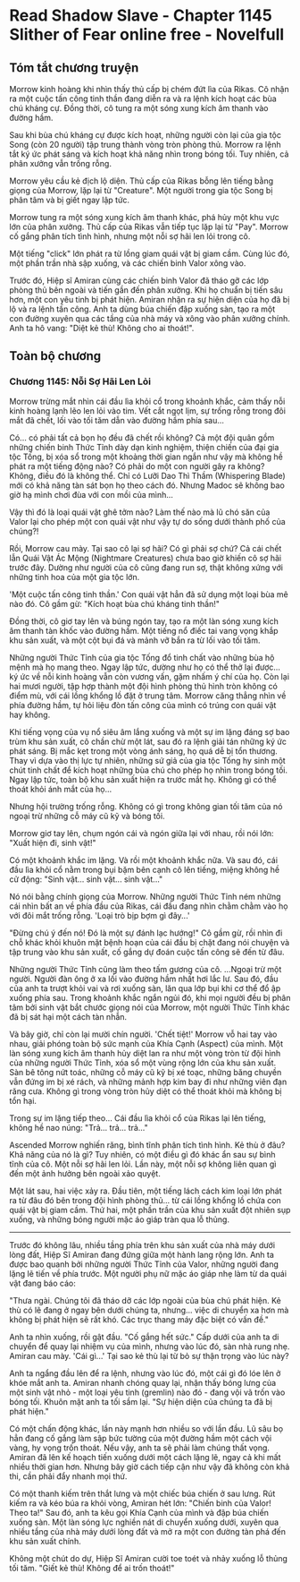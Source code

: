 # Read Shadow Slave - Chapter 1145 Slither of Fear online free - Novelfull

## Tóm tắt chương truyện

Morrow kinh hoàng khi nhìn thấy thủ cấp bị chém đứt lìa của Rikas. Cô nhận ra một cuộc tấn công tinh thần đang diễn ra và ra lệnh kích hoạt các bùa chú kháng cự. Đồng thời, cô tung ra một sóng xung kích âm thanh vào đường hầm.

Sau khi bùa chú kháng cự được kích hoạt, những người còn lại của gia tộc Song (còn 20 người) tập trung thành vòng tròn phòng thủ. Morrow ra lệnh tắt ký ức phát sáng và kích hoạt khả năng nhìn trong bóng tối. Tuy nhiên, cả phân xưởng vẫn trống rỗng.

Morrow yêu cầu kẻ địch lộ diện. Thủ cấp của Rikas bỗng lên tiếng bằng giọng của Morrow, lặp lại từ "Creature". Một người trong gia tộc Song bị phân tâm và bị giết ngay lập tức.

Morrow tung ra một sóng xung kích âm thanh khác, phá hủy một khu vực lớn của phân xưởng. Thủ cấp của Rikas vẫn tiếp tục lặp lại từ "Pay". Morrow cố gắng phân tích tình hình, nhưng một nỗi sợ hãi len lỏi trong cô.

Một tiếng "click" lớn phát ra từ lồng giam quái vật bị giam cầm. Cùng lúc đó, một phần trần nhà sập xuống, và các chiến binh Valor xông vào.

Trước đó, Hiệp sĩ Amiran cùng các chiến binh Valor đã tháo gỡ các lớp phòng thủ bên ngoài và tiến gần đến phân xưởng. Khi họ chuẩn bị tiến sâu hơn, một con yêu tinh bị phát hiện. Amiran nhận ra sự hiện diện của họ đã bị lộ và ra lệnh tấn công. Anh ta dùng búa chiến đập xuống sàn, tạo ra một con đường xuyên qua các tầng của nhà máy và xông vào phân xưởng chính. Anh ta hô vang: "Diệt kẻ thù! Không cho ai thoát!".

## Toàn bộ chương

### Chương 1145: Nỗi Sợ Hãi Len Lỏi

Morrow trừng mắt nhìn cái đầu lìa khỏi cổ trong khoảnh khắc, cảm thấy nỗi kinh hoàng lạnh lẽo len lỏi vào tim. Vết cắt ngọt lịm, sự trống rỗng trong đôi mắt đã chết, lối vào tối tăm dẫn vào đường hầm phía sau...

Có... có phải tất cả bọn họ đều đã chết rồi không? Cả một đội quân gồm những chiến binh Thức Tỉnh dày dạn kinh nghiệm, thiện chiến của đại gia tộc Tống, bị xóa sổ trong một khoảng thời gian ngắn như vậy mà không hề phát ra một tiếng động nào? Có phải do một con người gây ra không? Không, điều đó là không thể. Chỉ có Lưỡi Dao Thì Thầm (Whispering Blade) mới có khả năng tàn sát bọn họ theo cách đó. Nhưng Madoc sẽ không bao giờ hạ mình chơi đùa với con mồi của mình...

Vậy thì đó là loại quái vật ghê tởm nào? Làm thế nào mà lũ chó săn của Valor lại cho phép một con quái vật như vậy tự do sống dưới thành phố của chúng?!

Rồi, Morrow cau mày. Tại sao cô lại sợ hãi? Có gì phải sợ chứ? Cả cái chết lẫn Quái Vật Ác Mộng (Nightmare Creatures) chưa bao giờ khiến cô sợ hãi trước đây. Dường như người của cô cũng đang run sợ, thật không xứng với những tinh hoa của một gia tộc lớn.

'Một cuộc tấn công tinh thần.' Con quái vật hẳn đã sử dụng một loại bùa mê nào đó. Cô gầm gừ: "Kích hoạt bùa chú kháng tinh thần!"

Đồng thời, cô giơ tay lên và búng ngón tay, tạo ra một làn sóng xung kích âm thanh tàn khốc vào đường hầm. Một tiếng nổ điếc tai vang vọng khắp khu sản xuất, và một cột bụi đá và mảnh vỡ bắn ra từ lối vào tối tăm.

Những người Thức Tỉnh của gia tộc Tống đổ tinh chất vào những bùa hộ mệnh mà họ mang theo. Ngay lập tức, dường như họ có thể thở lại được... ký ức về nỗi kinh hoàng vẫn còn vương vấn, gặm nhấm ý chí của họ. Còn lại hai mươi người, tập hợp thành một đội hình phòng thủ hình tròn không có điểm mù, với cái lồng khổng lồ đặt ở trung tâm. Morrow căng thẳng nhìn về phía đường hầm, tự hỏi liệu đòn tấn công của mình có trúng con quái vật hay không.

Khi tiếng vọng của vụ nổ siêu âm lắng xuống và một sự im lặng đáng sợ bao trùm khu sản xuất, cô chần chừ một lát, sau đó ra lệnh giải tán những ký ức phát sáng. Bị mắc kẹt trong một vòng ánh sáng, họ quá dễ bị tổn thương. Thay vì dựa vào thị lực tự nhiên, những sứ giả của gia tộc Tống hy sinh một chút tinh chất để kích hoạt những bùa chú cho phép họ nhìn trong bóng tối. Ngay lập tức, toàn bộ khu sản xuất hiện ra trước mắt họ. Không gì có thể thoát khỏi ánh mắt của họ...

Nhưng hội trường trống rỗng. Không có gì trong không gian tối tăm của nó ngoại trừ những cỗ máy cũ kỹ và bóng tối.

Morrow giơ tay lên, chụm ngón cái và ngón giữa lại với nhau, rồi nói lớn: "Xuất hiện đi, sinh vật!"

Có một khoảnh khắc im lặng. Và rồi một khoảnh khắc nữa. Và sau đó, cái đầu lìa khỏi cổ nằm trong bụi bặm bên cạnh cô lên tiếng, miệng không hề cử động: "Sinh vật... sinh vật... sinh vật..."

Nó nói bằng chính giọng của Morrow. Những người Thức Tỉnh ném những cái nhìn bất an về phía đầu của Rikas, cái đầu đang nhìn chằm chằm vào họ với đôi mắt trống rỗng. 'Loại trò bịp bợm gì đây...'

"Đừng chú ý đến nó! Đó là một sự đánh lạc hướng!" Cô gầm gừ, rồi nhìn đi chỗ khác khỏi khuôn mặt bệnh hoạn của cái đầu bị chặt đang nói chuyện và tập trung vào khu sản xuất, cố gắng dự đoán cuộc tấn công sẽ đến từ đâu.

Những người Thức Tỉnh cũng làm theo tấm gương của cô. ...Ngoại trừ một người. Người đàn ông ở xa lối vào đường hầm nhất hơi lắc lư. Sau đó, đầu của anh ta trượt khỏi vai và rơi xuống sàn, lăn qua lớp bụi khi cơ thể đổ ập xuống phía sau. Trong khoảnh khắc ngắn ngủi đó, khi mọi người đều bị phân tâm bởi sinh vật bắt chước giọng nói của Morrow, một người Thức Tỉnh khác đã bị sát hại một cách tàn nhẫn.

Và bây giờ, chỉ còn lại mười chín người. 'Chết tiệt!' Morrow vỗ hai tay vào nhau, giải phóng toàn bộ sức mạnh của Khía Cạnh (Aspect) của mình. Một làn sóng xung kích âm thanh hủy diệt lan ra như một vòng tròn từ đội hình của những người Thức Tỉnh, xóa sổ một vùng rộng lớn của khu sản xuất. Sàn bê tông nứt toác, những cỗ máy cũ kỹ bị xé toạc, những băng chuyền vẫn đứng im bị xé rách, và những mảnh hợp kim bay đi như những viên đạn răng cưa. Không gì trong vòng tròn hủy diệt có thể thoát khỏi mà không bị tổn hại.

Trong sự im lặng tiếp theo... Cái đầu lìa khỏi cổ của Rikas lại lên tiếng, không hề nao núng: "Trả... trả... trả..."

Ascended Morrow nghiến răng, bình tĩnh phân tích tình hình. Kẻ thù ở đâu? Khả năng của nó là gì? Tuy nhiên, có một điều gì đó khác ẩn sau sự bình tĩnh của cô. Một nỗi sợ hãi len lỏi. Lần này, một nỗi sợ không liên quan gì đến một ảnh hưởng bên ngoài xảo quyệt.

Một lát sau, hai việc xảy ra. Đầu tiên, một tiếng lách cách kim loại lớn phát ra từ đâu đó bên trong đội hình phòng thủ... từ cái lồng khổng lồ chứa con quái vật bị giam cầm. Thứ hai, một phần trần của khu sản xuất đột nhiên sụp xuống, và những bóng người mặc áo giáp tràn qua lỗ thủng.

-----

Trước đó không lâu, nhiều tầng phía trên khu sản xuất của nhà máy dưới lòng đất, Hiệp Sĩ Amiran đang đứng giữa một hành lang rộng lớn. Anh ta được bao quanh bởi những người Thức Tỉnh của Valor, những người đang lặng lẽ tiến về phía trước. Một người phụ nữ mặc áo giáp nhẹ làm từ da quái vật đang báo cáo:

"Thưa ngài. Chúng tôi đã tháo dỡ các lớp ngoài của bùa chú phát hiện. Kẻ thù có lẽ đang ở ngay bên dưới chúng ta, nhưng... việc di chuyển xa hơn mà không bị phát hiện sẽ rất khó. Các trục thang máy đặc biệt có vấn đề."

Anh ta nhìn xuống, rồi gật đầu. "Cố gắng hết sức." Cấp dưới của anh ta di chuyển để quay lại nhiệm vụ của mình, nhưng vào lúc đó, sàn nhà rung nhẹ. Amiran cau mày. 'Cái gì...' Tại sao kẻ thù lại từ bỏ sự thận trọng vào lúc này?

Anh ta ngẩng đầu lên để ra lệnh, nhưng vào lúc đó, một cái gì đó lóe lên ở khóe mắt anh ta. Amiran nhanh chóng quay lại, nhận thấy bóng lưng của một sinh vật nhỏ - một loại yêu tinh (gremlin) nào đó - đang vội vã trốn vào bóng tối. Khuôn mặt anh ta tối sầm lại. "Sự hiện diện của chúng ta đã bị phát hiện."

Có một chấn động khác, lần này mạnh hơn nhiều so với lần đầu. Lũ sâu bọ hẳn đang cố gắng làm sập bức tường của một đường hầm một cách vội vàng, hy vọng trốn thoát. Nếu vậy, anh ta sẽ phải làm chúng thất vọng. Amiran đã lên kế hoạch tiến xuống dưới một cách lặng lẽ, ngay cả khi mất nhiều thời gian hơn. Nhưng bây giờ cách tiếp cận như vậy đã không còn khả thi, cần phải đẩy nhanh mọi thứ.

Có một thanh kiếm trên thắt lưng và một chiếc búa chiến ở sau lưng. Rút kiếm ra và kéo búa ra khỏi vòng, Amiran hét lớn: "Chiến binh của Valor! Theo ta!" Sau đó, anh ta kêu gọi Khía Cạnh của mình và đập búa chiến xuống sàn. Một làn sóng lực nghiền nát di chuyển xuống dưới, xuyên qua nhiều tầng của nhà máy dưới lòng đất và mở ra một con đường tàn phá đến khu sản xuất chính.

Không một chút do dự, Hiệp Sĩ Amiran cười toe toét và nhảy xuống lỗ thủng tối tăm. "Giết kẻ thù! Không để ai trốn thoát!"